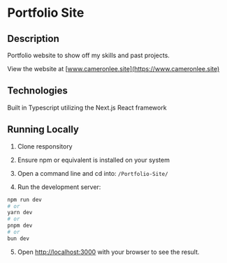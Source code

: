 # Portfolio Site

## Description
Portfolio website to show off my skills and past projects.

View the website at [www.cameronlee.site](https://www.cameronlee.site)

## Technologies
Built in Typescript utilizing the Next.js React framework

## Running Locally
1. Clone responsitory

2. Ensure npm or equivalent is installed on your system

3. Open a command line and cd into: `/Portfolio-Site/`

4. Run the development server:

```bash
npm run dev
# or
yarn dev
# or
pnpm dev
# or
bun dev
```

5. Open [http://localhost:3000](http://localhost:3000) with your browser to see the result.

